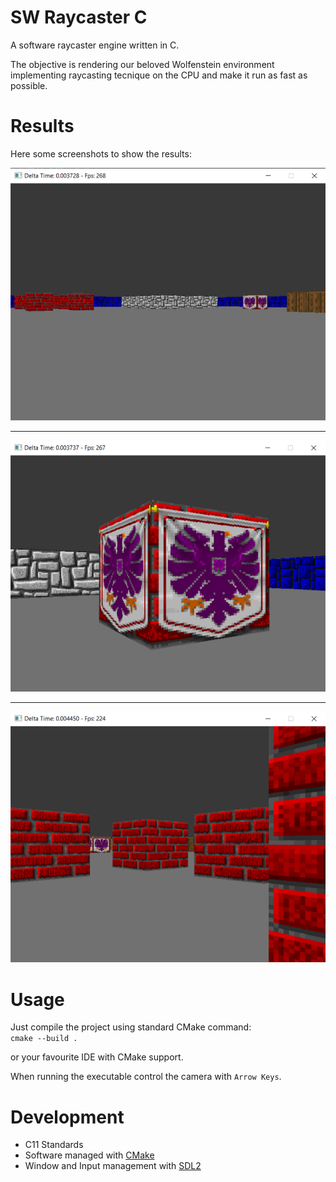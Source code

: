 # SW Raycaster C
A software raycaster engine written in C. 

The objective is rendering our beloved Wolfenstein environment implementing raycasting tecnique on the CPU and make it run as fast as possible.

# Results
Here some screenshots to show the results:

![example01](./examples/example01.png)

---

![example02](./examples/example02.png)

---

![example02](./examples/example03.png)

# Usage
Just compile the project using standard CMake command:  
```cmake --build .```

or your favourite IDE with CMake support.

When running the executable control the camera with ```Arrow Keys```.


# Development
* C11 Standards
* Software managed with [CMake](https://cmake.org/)
* Window and Input management with [SDL2](https://www.libsdl.org/)
